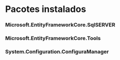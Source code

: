 # Pacotes instalados
### Microsoft.EntityFrameworkCore.SqlSERVER
### Microsoft.EntityFrameworkCore.Tools
### System.Configuration.ConfiguraManager
